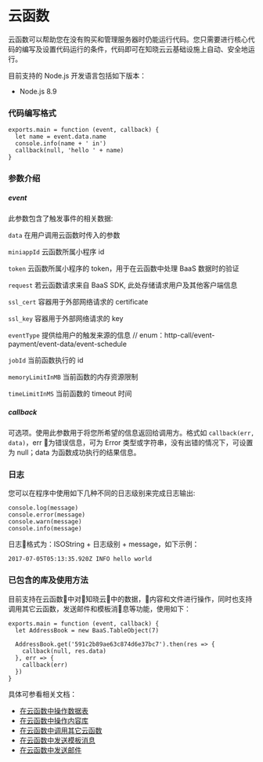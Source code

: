 # 云函数

云函数可以帮助您在没有购买和管理服务器时仍能运行代码。您只需要进行核心代码的编写及设置代码运行的条件，代码即可在知晓云云基础设施上自动、安全地运行。


目前支持的 Node.js 开发语言包括如下版本：
- Node.js 8.9


### 代码编写格式
```
exports.main = function (event, callback) {
  let name = event.data.name
  console.info(name + ' in')
  callback(null, 'hello ' + name)
}
```

### 参数介绍

##### event

此参数包含了触发事件的相关数据:

`data` 在用户调用云函数时传入的参数

`miniappId` 云函数所属小程序 id

`token` 云函数所属小程序的 token，用于在云函数中处理 BaaS 数据时的验证

`request` 若云函数请求来自 BaaS SDK, 此处存储请求用户及其他客户端信息

`ssl_cert` 容器用于外部网络请求的 certificate

`ssl_key` 容器用于外部网络请求的 key

`eventType` 提供给用户的触发来源的信息 // enum：http-call/event-payment/event-data/event-schedule

`jobId` 当前函数执行的 id

`memoryLimitInMB` 当前函数的内存资源限制

`timeLimitInMS` 当前函数的 timeout 时间


##### callback

可选项。使用此参数用于将您所希望的信息返回给调用方。格式如 `callback(err, data)`，err 为错误信息，可为 Error 类型或字符串，没有出错的情况下，可设置为 null；data 为函数成功执行的结果信息。


### 日志
您可以在程序中使用如下几种不同的日志级别来完成日志输出:

```
console.log(message)
console.error(message)
console.warn(message)
console.info(message)
```

日志格式为：ISOString + 日志级别 + message，如下示例：

```
2017-07-05T05:13:35.920Z INFO hello world
```

### 已包含的库及使用方法

目前支持在云函数中对知晓云中的数据，内容和文件进行操作，同时也支持调用其它云函数，发送邮件和模板消息等功能，使用如下：

```
exports.main = function (event, callback) {
  let AddressBook = new BaaS.TableObject(7)

  AddressBook.get('591c2b89ae63c874d6e37bc7').then(res => {
    callback(null, res.data)
  }, err => {
    callback(err)
  })
}
```

具体可参看相关文档：

- [在云函数中操作数据表](./schema/README.md)
- [在云函数中操作内容库](./schema/content.md)
- [在云函数中调用其它云函数](./schema/cloudFunction.md)
- [在云函数中发送模板消息](./schema/templateMessage.md)
- [在云函数中发送邮件](./schema/email.md)

